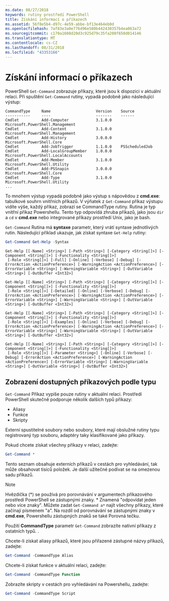 ```yaml
---
ms.date: 08/27/2018
keywords: rutiny prostředí PowerShell
title: Získání informací o příkazech
ms.assetid: 56f8e5b4-d97c-4e59-abbe-bf13e464eb0d
ms.openlocfilehash: 7af83e3a0e776d96e580b442430357b4ea063a72
ms.sourcegitcommit: c170a1608d20d3c925d79c35fa208f650d014146
ms.translationtype: MT
ms.contentlocale: cs-CZ
ms.lasthandoff: 08/31/2018
ms.locfileid: "43353166"
---
```

# <a name="getting-information-about-commands"></a>Získání informací o příkazech

PowerShell `Get-Command` zobrazuje příkazy, které jsou k dispozici v aktuální relaci.
Při spuštění `Get-Command` rutiny, vypadá podobně jako následující výstup:

```output
CommandType     Name                    Version    Source
-----------     ----                    -------    ------
Cmdlet          Add-Computer            3.1.0.0    Microsoft.PowerShell.Management
Cmdlet          Add-Content             3.1.0.0    Microsoft.PowerShell.Management
Cmdlet          Add-History             3.0.0.0    Microsoft.PowerShell.Core
Cmdlet          Add-JobTrigger          1.1.0.0    PSScheduledJob
Cmdlet          Add-LocalGroupMember    1.0.0.0    Microsoft.PowerShell.LocalAccounts
Cmdlet          Add-Member              3.1.0.0    Microsoft.PowerShell.Utility
Cmdlet          Add-PSSnapin            3.0.0.0    Microsoft.PowerShell.Core
Cmdlet          Add-Type                3.1.0.0    Microsoft.PowerShell.Utility
...
```

To mnohem výstup vypadá podobně jako výstup s nápovědou z **cmd.exe**: tabulkové souhrn vnitřních příkazů. V výňatek z `Get-Command` příkaz výstupu vidíte výše, každý příkaz, zobrazí se CommandType rutiny. Rutina je typ vnitřní příkaz Powershellu. Tento typ odpovídá zhruba příkazů, jako jsou `dir` a `cd` v **cmd.exe** nebo integrované příkazy prostředí Unix, jako je bash.

`Get-Command` Rutina má **syntaxe** parametr, který vrátí syntaxe jednotlivých rutin. Následující příklad ukazuje, jak získat syntaxe `Get-Help` rutiny:

```powershell
Get-Command Get-Help -Syntax
```

```output
Get-Help [[-Name] <String>] [-Path <String>] [-Category <String[]>] [-Component <String[]>] [-Functionality <String[]>]
 [-Role <String[]>] [-Full] [-Online] [-Verbose] [-Debug] [-ErrorAction <ActionPreference>] [-WarningAction <ActionPreference>] [-ErrorVariable <String>] [-WarningVariable <String>] [-OutVariable <String>] [-OutBuffer <Int32>]

Get-Help [[-Name] <String>] [-Path <String>] [-Category <String[]>] [-Component <String[]>] [-Functionality <String[]>]
 [-Role <String[]>] [-Detailed] [-Online] [-Verbose] [-Debug] [-ErrorAction <ActionPreference>] [-WarningAction <ActionPreference>] [-ErrorVariable <String>] [-WarningVariable <String>] [-OutVariable <String>] [-OutBuffer <Int32>]

Get-Help [[-Name] <String>] [-Path <String>] [-Category <String[]>] [-Component <String[]>] [-Functionality <String[]>]
 [-Role <String[]>] [-Examples] [-Online] [-Verbose] [-Debug] [-ErrorAction <ActionPreference>] [-WarningAction <ActionPreference>] [-ErrorVariable <String>] [-WarningVariable <String>] [-OutVariable <String>] [-OutBuffer <Int32>]

Get-Help [[-Name] <String>] [-Path <String>] [-Category <String[]>] [-Component <String[]>] [-Functionality <String[]>]
 [-Role <String[]>] [-Parameter <String>] [-Online] [-Verbose] [-Debug] [-ErrorAction <ActionPreference>] [-WarningAction <ActionPreference>] [-ErrorVariable <String>] [-WarningVariable <String>] [-OutVariable <String>] [-OutBuffer <Int32>]
```

## <a name="displaying-available-command-by-type"></a>Zobrazení dostupných příkazových podle typu

`Get-Command` Příkaz vypíše pouze rutiny v aktuální relaci. Prostředí PowerShell skutečně podporuje několik dalších typů příkazy:

- Aliasy
- Funkce
- Skripty

Externí spustitelné soubory nebo soubory, které mají obslužné rutiny typu registrovaný typ souboru, adaptéry taky klasifikované jako příkazy.

Pokud chcete získat všechny příkazy v relaci, zadejte:

```powershell
Get-Command *
```

Tento seznam obsahuje externích příkazů v cestách pro vyhledávání, tak může obsahovat tisíců položek.
Je další užitečné podívat se na omezenou sadu příkazů.

> [!NOTE]
> Hvězdička (\*) se používá pro porovnávání v argumentech příkazového prostředí PowerShell se zástupnými znaky. \* Znamená "odpovídat jeden nebo více znaky". Můžete zadat `Get-Command a*` najít všechny příkazy, které začínají písmenem "a". Na rozdíl od porovnávání se zástupnými znaky v **cmd.exe**, Powershellu zástupných znaků se také Porovná tečku.

Použití **CommandType** parametr `Get-Command` zobrazíte nativní příkazy z ostatních typů.
.

Chcete-li získat aliasy příkazů, které jsou přiřazené zástupné názvy příkazů, zadejte:

```powershell
Get-Command -CommandType Alias
```

Chcete-li získat funkce v aktuální relaci, zadejte:

```powershell
Get-Command -CommandType Function
```

Zobrazíte skripty v cestách pro vyhledávání na Powershellu, zadejte:

```powershell
Get-Command -CommandType Script
```